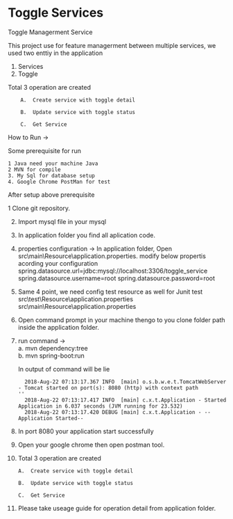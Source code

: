 # Toggle Services
Toggle Managerment Service

This project use for feature managerment between multiple services, we used two enttiy in the application

1. Services</br>
2. Toggle

Total 3 operation are created 
        
        A.  Create service with toggle detail
        
        B.  Update service with toggle status
        
        C.  Get Service
  
How to Run  ->

  Some prerequisite for run</br>
  
    1 Java need your machine Java
    2 MVN for compile
    3. My Sql for database setup
    4. Google Chrome PostMan for test
    
After setup above prerequisite

  1 Clone git repository.
  
  2. Import mysql file in your mysql
  
  3. In application folder you find all aplication code.
  
  4. properties configuration -> In application folder, Open src\main\Resource\application.properties. modify below propertis acording your configuration 
      spring.datasource.url=jdbc:mysql://localhost:3306/toggle_service
      spring.datasource.username=root
      spring.datasource.password=root
 5. Same 4 point, we need config test resource as well for Junit test src\test\Resource\application.properties src\main\Resource\application.properties  
 
 6. Open command prompt in your machine thengo to you clone folder path inside the application folder.
 7. run command -> 
      <br>
      a. mvn dependency:tree
     <br> 
      b. mvn spring-boot:run
      
      In output of command will be lie 
      
          2018-Aug-22 07:13:17.367 INFO  [main] o.s.b.w.e.t.TomcatWebServer - Tomcat started on port(s): 8080 (http) with context path            ''
          2018-Aug-22 07:13:17.417 INFO  [main] c.x.t.Application - Started Application in 6.037 seconds (JVM running for 23.532)
          2018-Aug-22 07:13:17.420 DEBUG [main] c.x.t.Application - --Application Started--
          
8. In port 8080 your application start successfully        

9. Open your google chrome then open postman tool.

10. Total 3 operation are created 
        
        A.  Create service with toggle detail
        
        B.  Update service with toggle status
        
        C.  Get Service
        
11. Please take useage guide for operation detail from application folder.
 
 
 
 
    
